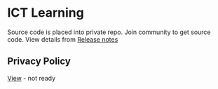# ICT Learning
Source code is placed into private repo. Join community to get source code. 
View details from [Release notes](https://github.com/Sakib-Rahman-Bangladesh/ict-learning/releases)

## Privacy Policy ##
[View](https://github.com/Sakib-Rahman-Bangladesh/ict-learning/blob/master/privacy_policy.md) - not ready

